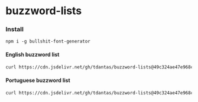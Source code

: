 # buzzword-lists

### Install

````
npm i -g bullshit-font-generator
````

#### English buzzword list

```sh
curl https://cdn.jsdelivr.net/gh/tdantas/buzzword-lists@49c324ae47e968cd2394a4aadaf4a4be73220adc/en.words | bfg
````

#### Portuguese buzzword list

```sh
curl https://cdn.jsdelivr.net/gh/tdantas/buzzword-lists@49c324ae47e968cd2394a4aadaf4a4be73220adc/pt.words | bfg
````
